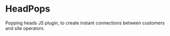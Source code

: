 # HeadPops
Popping heads JS plugin, to create instant connections between customers and site operators
